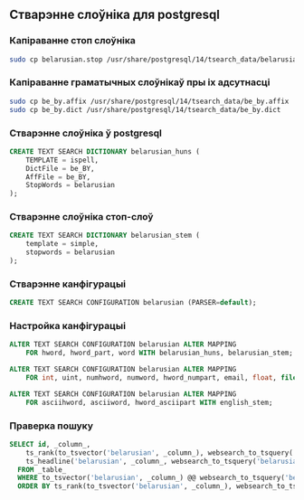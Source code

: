 ## Стварэнне слоўніка для postgresql

### Капіраванне стоп слоўніка
```sh
sudo cp belarusian.stop /usr/share/postgresql/14/tsearch_data/belarusian.stop
```

### Капіраванне граматычных слоўнікаў пры іх адсутнасці
```sh
sudo cp be_by.affix /usr/share/postgresql/14/tsearch_data/be_by.affix
sudo cp be_by.dict /usr/share/postgresql/14/tsearch_data/be_by.dict
```

### Стварэнне слоўніка ў postgresql
```sql
CREATE TEXT SEARCH DICTIONARY belarusian_huns (
    TEMPLATE = ispell,
    DictFile = be_BY,
    AffFile = be_BY,
    StopWords = belarusian
);
```
### Стварэнне слоўніка стоп-слоў
```sql
CREATE TEXT SEARCH DICTIONARY belarusian_stem (
    template = simple,
    stopwords = belarusian
);
```

### Стварэнне канфігурацыі
```sql
CREATE TEXT SEARCH CONFIGURATION belarusian (PARSER=default);
```

### Настройка канфігурацыі
```sql
ALTER TEXT SEARCH CONFIGURATION belarusian ALTER MAPPING 
    FOR hword, hword_part, word WITH belarusian_huns, belarusian_stem;

ALTER TEXT SEARCH CONFIGURATION belarusian ALTER MAPPING 
    FOR int, uint, numhword, numword, hword_numpart, email, float, file, url, url_path, version, host, sfloat WITH simple;

ALTER TEXT SEARCH CONFIGURATION belarusian ALTER MAPPING 
    FOR asciihword, asciiword, hword_asciipart WITH english_stem;
```

### Праверка пошуку
```sql
SELECT id, _column_,
    ts_rank(to_tsvector('belarusian', _column_), websearch_to_tsquery('belarusian', 'чорны')),
    ts_headline('belarusian', _column_, websearch_to_tsquery('belarusian', 'чорны'))
  FROM _table_ 
  WHERE to_tsvector('belarusian', _column_) @@ websearch_to_tsquery('belarusian', 'чорны')
  ORDER BY ts_rank(to_tsvector('belarusian', _column_), websearch_to_tsquery('belarusian', 'чорны')) DESC;
```
